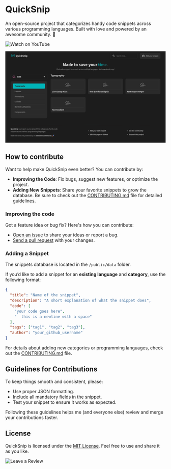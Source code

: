 # QuickSnip

An open-source project that categorizes handy code snippets across various programming languages. Built with love and powered by an awesome community. 🚀

<a href="https://youtu.be/BhRi7fJzPgk?si=z1sVXU7uRS0bkSEt" target="_blank" style="text-decoration: none;">
  <img src="https://img.shields.io/static/v1?label=&message=Watch%20on%20YouTube&labelColor=FFFFFF&color=FF0000&style=for-the-badge&logo=youtube&logoColor=FF0000" alt="Watch on YouTube" style="margin-right: 20px">
</a>

<br>

![Website preview](/public/preview.png)

## How to contribute

Want to help make QuickSnip even better? You can contribute by:

- **Improving the Code**: Fix bugs, suggest new features, or optimize the project.
- **Adding New Snippets**: Share your favorite snippets to grow the database.
  Be sure to check out the [CONTRIBUTING.md](/CONTRIBUTING.md) file for detailed guidelines.

### Improving the code

Got a feature idea or bug fix? Here's how you can contribute:

- [Open an issue](https://github.com/dostonnabotov/sass-template/issues) to share your ideas or report a bug.
- [Send a pull request](https://github.com/dostonnabotov/sass-template/pulls) with your changes.

### Adding a Snippet

The snippets database is located in the `/public/data` folder.

If you’d like to add a snippet for an **existing language** and **category**, use the following format:

```json
{
  "title": "Name of the snippet",
  "description": "A short explanation of what the snippet does",
  "code": [
    "your code goes here", 
    "  this is a newline with a space"
  ],
  "tags": ["tag1", "tag2", "tag3"],
  "author": "your_github_username"
}
```

For details about adding new categories or programming languages, check out the [CONTRIBUTING.md](/CONTRIBUTING.md) file.

## Guidelines for Contributions

To keep things smooth and consistent, please:

- Use proper JSON formatting.
- Include all mandatory fields in the snippet.
- Test your snippet to ensure it works as expected.

Following these guidelines helps me (and everyone else) review and merge your contributions faster.

## License

QuickSnip is licensed under the [MIT License](/LICENSE). Feel free to use and share it as you like.

<a href="https://www.producthunt.com/products/quicksnip" target="_blank" style="text-decoration: none;">
  <img src="https://img.shields.io/static/v1?label=&message=Leave%20a%20Review&labelColor=FFFFFF&color=DA552F&style=for-the-badge&logo=product-hunt&logoColor=DA552F" alt="Leave a Review">
</a>

